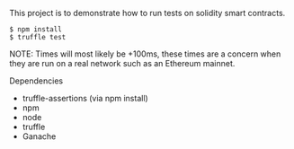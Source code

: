 This project is to demonstrate how to run tests on solidity smart contracts.

```
$ npm install
$ truffle test
```

NOTE: Times will most likely be +100ms, these times are a concern when they are run on a real network such as an Ethereum mainnet.

Dependencies
* truffle-assertions (via npm install)
* npm
* node
* truffle
* Ganache